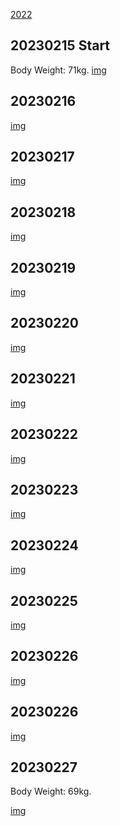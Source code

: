 [2022](2022)

## 20230215 Start

Body Weight: 71kg.
[img](imgs/20230215/)

## 20230216

[img](imgs/20230216/)

## 20230217

[img](imgs/20230217/)

## 20230218

[img](imgs/20230218/)

## 20230219

[img](imgs/20230219/)

## 20230220

[img](imgs/20230220/)

## 20230221

[img](imgs/20230221/)

## 20230222

[img](imgs/20230222/)

## 20230223

[img](imgs/20230223/)

## 20230224

[img](imgs/20230224/)

## 20230225

[img](imgs/20230225/)

## 20230226

[img](imgs/20230226/)

## 20230226

[img](imgs/20230226/)

## 20230227

Body Weight: 69kg.

[img](imgs/20230227/)

